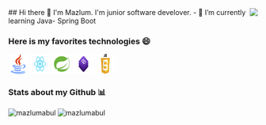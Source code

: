 <img align="right" src="https://visitor-badge.laobi.icu/badge?page_id=mazlumabul">
## Hi there 👋
I'm Mazlum. I'm junior software develover.
- 🌱 I’m currently learning Java- Spring Boot
<h3> Here is my favorites technologies 😄</h3> 
  
<p align="left">

<img src="https://github.com/mazlumabul/mazlumabul/blob/master/logo/java.png" alt="java" width="40" height="40">
<img src="https://github.com/mazlumabul/mazlumabul/blob/master/logo/react.png" alt="react" width="40" height="40"> 
<img src="https://github.com/mazlumabul/mazlumabul/blob/master/logo/spring.png" alt="spring" width="40" height="40">
<img src="https://github.com/mazlumabul/mazlumabul/blob/master/logo/bootstrap.png" alt="bootstrap" width="40" height="40">
<img src="https://github.com/mazlumabul/mazlumabul/blob/master/logo/javascript.png" alt="javascript" width="40" height="40">




<h3> Stats about my Github 📊 </h3>

<span align='left'><img src="https://github-readme-stats.vercel.app/api/top-langs/?username=mazlumabul&layout=compact&hide=html" alt="mazlumabul" /></span><span>&nbsp;<img src="https://github-readme-stats.vercel.app/api?username=mazlumabul&show_icons=true" alt="mazlumabul" /></span>  
